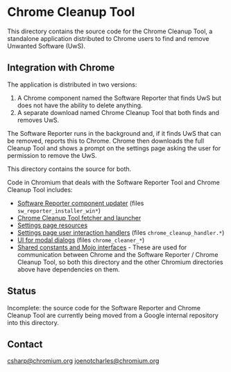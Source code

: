 # Chrome Cleanup Tool

This directory contains the source code for the Chrome Cleanup Tool, a
standalone application distributed to Chrome users to find and remove Unwanted
Software (UwS).

## Integration with Chrome

The application is distributed in two versions:

1.  A Chrome component named the Software Reporter that finds UwS but does not
    have the ability to delete anything.
2.  A separate download named Chrome Cleanup Tool that both finds and removes UwS.

The Software Reporter runs in the background and, if it finds UwS that can be
removed, reports this to Chrome. Chrome then downloads the full Cleanup Tool
and shows a prompt on the settings page asking the user for permission to
remove the UwS.

This directory contains the source for both.

Code in Chromium that deals with the Software Reporter Tool and Chrome Cleanup
Tool includes:

*   [Software Reporter component updater](/chrome/browser/component_updater)
    (files `sw_reporter_installer_win*`)
*   [Chrome Cleanup Tool fetcher and launcher](/chrome/browser/safe_browsing/chrome_cleaner)
*   [Settings page resources](/chrome/browser/resources/settings/chrome_cleanup_page)
*   [Settings page user interaction handlers](/chrome/browser/ui/webui/settings)
    (files `chrome_cleanup_handler.*`)
*   [UI for modal dialogs](/chrome/browser/ui/views) (files `chrome_cleaner_*`)
*   [Shared constants and Mojo interfaces](/components/chrome_cleaner/public) -
    These are used for communication between Chrome and the Software Reporter /
    Chrome Cleanup Tool, so both this directory and the other Chromium
    directories above have dependencies on them.

## Status

Incomplete: the source code for the Software Reporter and Chrome Cleanup Tool
are currently being moved from a Google internal repository into this
directory.

## Contact

csharp@chromium.org
joenotcharles@chromium.org
